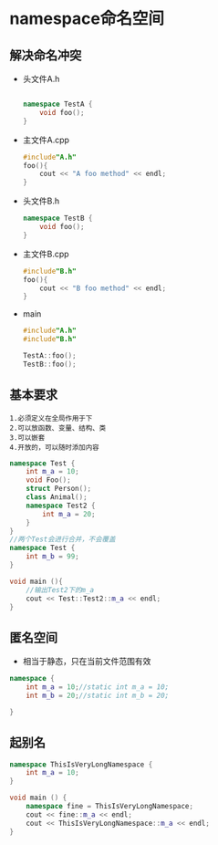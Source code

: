 # namespace命名空间

## 解决命名冲突

+ 头文件A.h
    ```c++
    
    namespace TestA {
        void foo();
    }
    ```

+ 主文件A.cpp
    ```c++
    #include"A.h"
    foo(){
        cout << "A foo method" << endl;
    }
    ```
+ 头文件B.h
    ```c++
    namespace TestB {
        void foo();
    }
    ```

+ 主文件B.cpp
    ```c++
    #include"B.h"
    foo(){
        cout << "B foo method" << endl;
    }
    ```

+ main
    ```c++
    #include"A.h"
    #include"B.h"
    
    TestA::foo();
    TestB::foo();
    ```

## 基本要求

    1.必须定义在全局作用于下
    2.可以放函数、变量、结构、类
    3.可以嵌套
    4.开放的，可以随时添加内容
```c++
namespace Test {
    int m_a = 10;
    void Foo();
    struct Person();
    class Animal();
    namespace Test2 {
        int m_a = 20;
    }
}
//两个Test会进行合并，不会覆盖
namespace Test {
    int m_b = 99;
}

void main (){
    //输出Test2下的m_a
    cout << Test::Test2::m_a << endl;
}
```
## 匿名空间
+ 相当于静态，只在当前文件范围有效
```c++
namespace {
    int m_a = 10;//static int m_a = 10;
    int m_b = 20;//static int m_b = 20;

}
```

## 起别名
```c++
namespace ThisIsVeryLongNamespace {
    int m_a = 10;
}

void main () {
    namespace fine = ThisIsVeryLongNamespace;
    cout << fine::m_a << endl;
    cout << ThisIsVeryLongNamespace::m_a << endl;
}
```

